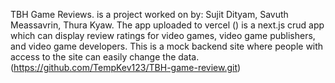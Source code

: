 TBH Game Reviews.
is a project worked on by: Sujit Dityam, Savuth Meassavrin, Thura Kyaw.
The app uploaded to vercel () is a next.js crud app which can display review ratings for video games, video game publishers, and video game developers.
This is a mock backend site where people with access to the site can easily change the data.
(https://github.com/TempKev123/TBH-game-review.git)
